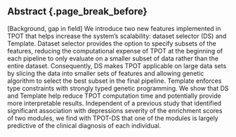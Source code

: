 ## Abstract {.page_break_before}

[Background, gap in field]
We introduce two new features implemented in TPOT that helps increase the system’s scalability: dataset selector (DS) and Template. Dataset selector provides the option to specify subsets of the features, reducing the computational expense of TPOT at the beginning of each pipeline to only evaluate on a smaller subset of data rather than the entire dataset. 
Consequently, DS makes TPOT applicable on large data sets by slicing the data into smaller sets of features and allowing genetic algorithm to select the best subset in the final pipeline. 
Template enforces type constraints with strongly typed genetic programming. 
We show that DS and Template help reduce TPOT computation time and potentially provide more interpretable results.
Independent of a previous study that identified significant association with depressions severity of the enrichment scores of two modules, we find with TPOT-DS that one of the modules is largely predictive of the clinical diagnosis of each individual.

